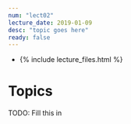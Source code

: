 ```yaml
---
num: "lect02"
lecture_date: 2019-01-09
desc: "topic goes here"
ready: false
---
```


* {% include lecture_files.html %}

# Topics

TODO: Fill this in



